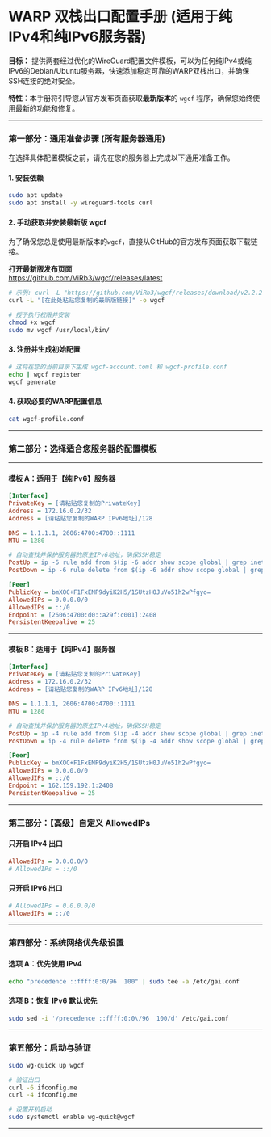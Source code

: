 # WARP 双栈出口配置手册 (适用于纯IPv4和纯IPv6服务器)

**目标：** 提供两套经过优化的WireGuard配置文件模板，可以为任何纯IPv4或纯IPv6的Debian/Ubuntu服务器，快速添加稳定可靠的WARP双栈出口，并确保SSH连接的绝对安全。

**特性**：本手册将引导您从官方发布页面获取**最新版本**的 `wgcf` 程序，确保您始终使用最新的功能和修复。

---

### **第一部分：通用准备步骤 (所有服务器通用)**

在选择具体配置模板之前，请先在您的服务器上完成以下通用准备工作。

#### **1. 安装依赖**

```bash
sudo apt update
sudo apt install -y wireguard-tools curl
```

#### **2. 手动获取并安装最新版 wgcf**

为了确保您总是使用最新版本的`wgcf`，直接从GitHub的官方发布页面获取下载链接。

**打开最新版发布页面**  
<https://github.com/ViRb3/wgcf/releases/latest>

```bash
# 示例: curl -L "https://github.com/ViRb3/wgcf/releases/download/v2.2.29/wgcf_2.2.29_linux_amd64" -o wgcf
curl -L "[在此处粘贴您复制的最新版链接]" -o wgcf

# 授予执行权限并安装
chmod +x wgcf
sudo mv wgcf /usr/local/bin/
```

#### **3. 注册并生成初始配置**

```bash
# 这将在您的当前目录下生成 wgcf-account.toml 和 wgcf-profile.conf
echo | wgcf register
wgcf generate
```

#### **4. 获取必要的WARP配置信息**

```bash
cat wgcf-profile.conf
```

---

### **第二部分：选择适合您服务器的配置模板**

---

#### **模板 A：适用于【纯IPv6】服务器**

```ini
[Interface]
PrivateKey = [请粘贴您复制的PrivateKey]
Address = 172.16.0.2/32
Address = [请粘贴您复制的WARP IPv6地址]/128

DNS = 1.1.1.1, 2606:4700:4700::1111
MTU = 1280

# 自动查找并保护服务器的原生IPv6地址，确保SSH稳定
PostUp = ip -6 rule add from $(ip -6 addr show scope global | grep inet6 | head -n 1 | awk '{print $2}' | cut -d'/' -f1) lookup main
PostDown = ip -6 rule delete from $(ip -6 addr show scope global | grep inet6 | head -n 1 | awk '{print $2}' | cut -d'/' -f1) lookup main

[Peer]
PublicKey = bmXOC+F1FxEMF9dyiK2H5/1SUtzH0JuVo51h2wPfgyo=
AllowedIPs = 0.0.0.0/0
AllowedIPs = ::/0
Endpoint = [2606:4700:d0::a29f:c001]:2408
PersistentKeepalive = 25
```

---

#### **模板 B：适用于【纯IPv4】服务器**

```ini
[Interface]
PrivateKey = [请粘贴您复制的PrivateKey]
Address = 172.16.0.2/32
Address = [请粘贴您复制的WARP IPv6地址]/128

DNS = 1.1.1.1, 2606:4700:4700::1111
MTU = 1280

# 自动查找并保护服务器的原生IPv4地址，确保SSH稳定
PostUp = ip -4 rule add from $(ip -4 addr show scope global | grep inet | head -n 1 | awk '{print $2}' | cut -d'/' -f1) lookup main
PostDown = ip -4 rule delete from $(ip -4 addr show scope global | grep inet | head -n 1 | awk '{print $2}' | cut -d'/' -f1) lookup main

[Peer]
PublicKey = bmXOC+F1FxEMF9dyiK2H5/1SUtzH0JuVo51h2wPfgyo=
AllowedIPs = 0.0.0.0/0
AllowedIPs = ::/0
Endpoint = 162.159.192.1:2408
PersistentKeepalive = 25
```

---

### **第三部分：【高级】自定义 AllowedIPs**

####  只开启 IPv4 出口
```ini
AllowedIPs = 0.0.0.0/0
# AllowedIPs = ::/0
```

####  只开启 IPv6 出口
```ini
# AllowedIPs = 0.0.0.0/0
AllowedIPs = ::/0
```

---

### **第四部分：系统网络优先级设置**

#### **选项 A：优先使用 IPv4**
```bash
echo "precedence ::ffff:0:0/96  100" | sudo tee -a /etc/gai.conf
```

#### **选项 B：恢复 IPv6 默认优先**
```bash
sudo sed -i '/precedence ::ffff:0:0\/96  100/d' /etc/gai.conf
```

---

### **第五部分：启动与验证**

```bash
sudo wg-quick up wgcf

# 验证出口
curl -6 ifconfig.me
curl -4 ifconfig.me

# 设置开机启动
sudo systemctl enable wg-quick@wgcf
```

---
